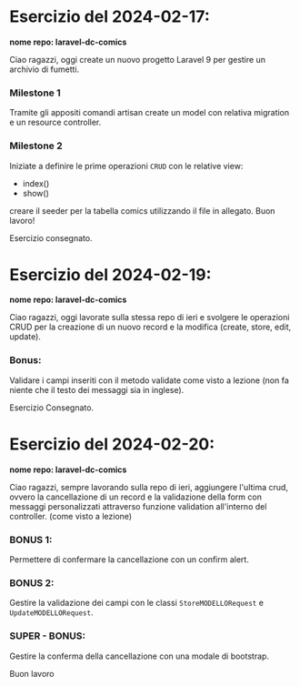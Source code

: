 # Esercizio del 2024-02-17:

**nome repo: laravel-dc-comics**

Ciao ragazzi,
oggi create un nuovo progetto Laravel 9 per gestire un archivio di fumetti.

### Milestone 1
Tramite gli appositi comandi artisan create un model con relativa migration e un resource controller.

### Milestone 2
Iniziate a definire le prime operazioni `CRUD` con le relative view:
- index()
- show()

creare il seeder per la tabella comics utilizzando il file in allegato.
Buon lavoro!

Esercizio consegnato.



# Esercizio del 2024-02-19:

**nome repo: laravel-dc-comics**

Ciao ragazzi,
oggi lavorate sulla stessa repo di ieri e svolgere le operazioni CRUD per la creazione di un nuovo record e la modifica (create, store, edit, update).

### Bonus:
Validare i campi inseriti con il metodo validate come visto a lezione (non fa niente che il testo dei messaggi sia in inglese).

Esercizio Consegnato.



# Esercizio del 2024-02-20:

**nome repo: laravel-dc-comics**

Ciao ragazzi,
sempre lavorando sulla repo di ieri, aggiungere l'ultima crud, ovvero la cancellazione di un record e la validazione della form con messaggi personalizzati attraverso funzione validation all'interno del controller. (come visto a lezione)

### BONUS 1:
Permettere di confermare la cancellazione con un confirm alert.

### BONUS 2:
Gestire la validazione dei campi con le classi `StoreMODELLORequest` e `UpdateMODELLORequest`.

### SUPER - BONUS:
Gestire la conferma della cancellazione con una modale di bootstrap.

Buon lavoro